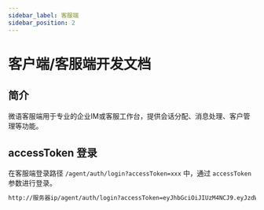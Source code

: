 ```yaml
---
sidebar_label: 客服端
sidebar_position: 2
---
```


# 客户端/客服端开发文档

## 简介

微语客服端用于专业的企业IM或客服工作台，提供会话分配、消息处理、客户管理等功能。

## accessToken 登录

在客服端登录路径 `/agent/auth/login?accessToken=xxx` 中，通过 `accessToken` 参数进行登录。

```bash
http://服务器ip/agent/auth/login?accessToken=eyJhbGciOiJIUzM4NCJ9.eyJzdWIiOiJ7XCJwbGF0Zm9ybVwiOlwiYnl0ZWRlc2tcIixcInVzZXJuYW1lXCI6XCJhZG1pbkBlbWFpbC5jb21cIn0iLCJpYXQiOjE3NTI3MjQ4MzIsImV4cCI6MTc1NTMxNjgzMn0.3Q5ZXyNHImEGCErPkRXWG6rnFK1F_z77kTE6iRlpKmzUAtRpJZinjM_O0J0GebtM
```
